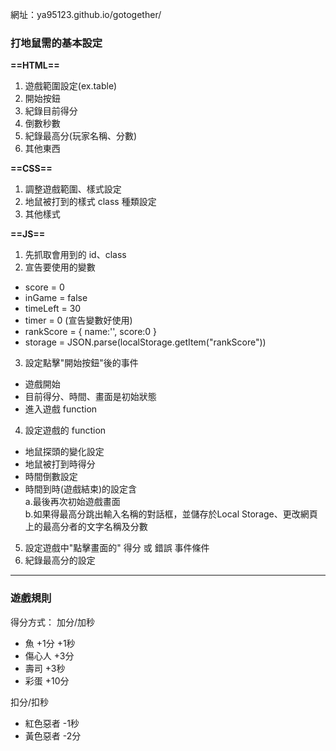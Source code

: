 網址：ya95123.github.io/gotogether/

### 打地鼠需的基本設定
**==HTML==**
 1. 遊戲範圍設定(ex.table)
 2. 開始按鈕
 3. 紀錄目前得分
 4. 倒數秒數
 5. 紀錄最高分(玩家名稱、分數)
 6. 其他東西

**==CSS==**
 1. 調整遊戲範圍、樣式設定
 2. 地鼠被打到的樣式 class 種類設定
 3. 其他樣式

**==JS==**
 1. 先抓取會用到的 id、class
 2. 宣告要使用的變數
   - score = 0
   - inGame = false
   - timeLeft = 30
   - timer = 0 (宣告變數好使用)
   - rankScore = { name:'', score:0 }
   - storage = JSON.parse(localStorage.getItem("rankScore"))
 3. 設定點擊"開始按鈕"後的事件
   - 遊戲開始
   - 目前得分、時間、畫面是初始狀態
   - 進入遊戲 function

 4. 設定遊戲的 function
   - 地鼠探頭的變化設定
   - 地鼠被打到時得分
   - 時間倒數設定
   - 時間到時(遊戲結束)的設定含  
   a.最後再次初始遊戲畫面  
   b.如果得最高分跳出輸入名稱的對話框，並儲存於Local Storage、更改網頁上的最高分者的文字名稱及分數

 5. 設定遊戲中"點擊畫面的" 得分 或 錯誤 事件條件
 6. 紀錄最高分的設定

 --------------------------------------------
 ### 遊戲規則
 得分方式：
   加分/加秒
   - 魚 +1分 +1秒
   - 傷心人 +3分
   - 壽司 +3秒
   - 彩蛋 +10分

   扣分/扣秒
   - 紅色惡者 -1秒
   - 黃色惡者 -2分
